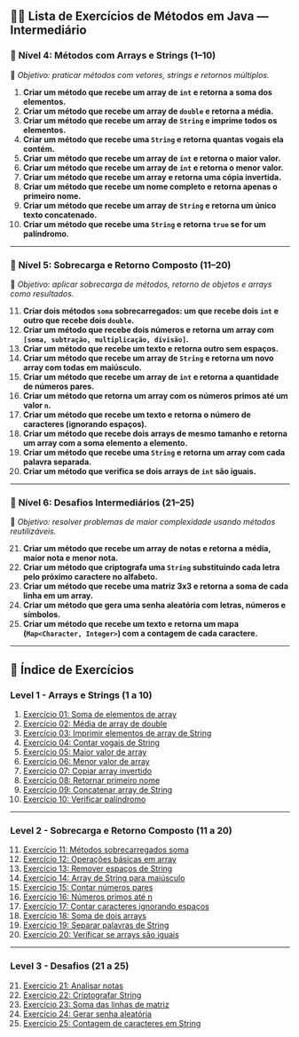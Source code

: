 ## 🧑‍🎓 Lista de Exercícios de Métodos em Java — **Intermediário**

### 📘 **Nível 4: Métodos com Arrays e Strings (1–10)**
🔹 *Objetivo: praticar métodos com vetores, strings e retornos múltiplos.*

1. **Criar um método que recebe um array de `int` e retorna a soma dos elementos.**
2. **Criar um método que recebe um array de `double` e retorna a média.**
3. **Criar um método que recebe um array de `String` e imprime todos os elementos.**
4. **Criar um método que recebe uma `String` e retorna quantas vogais ela contém.**
5. **Criar um método que recebe um array de `int` e retorna o maior valor.**
6. **Criar um método que recebe um array de `int` e retorna o menor valor.**
7. **Criar um método que recebe um array e retorna uma cópia invertida.**
8. **Criar um método que recebe um nome completo e retorna apenas o primeiro nome.**
9. **Criar um método que recebe um array de `String` e retorna um único texto concatenado.**
10. **Criar um método que recebe uma `String` e retorna `true` se for um palíndromo.**

---

### 📗 **Nível 5: Sobrecarga e Retorno Composto (11–20)**
🔹 *Objetivo: aplicar sobrecarga de métodos, retorno de objetos e arrays como resultados.*

11. **Criar dois métodos `soma` sobrecarregados: um que recebe dois `int` e outro que recebe dois `double`.**
12. **Criar um método que recebe dois números e retorna um array com `[soma, subtração, multiplicação, divisão]`.**
13. **Criar um método que recebe um texto e retorna outro sem espaços.**
14. **Criar um método que recebe um array de `String` e retorna um novo array com todas em maiúsculo.**
15. **Criar um método que recebe um array de `int` e retorna a quantidade de números pares.**
16. **Criar um método que retorna um array com os números primos até um valor `n`.**
17. **Criar um método que recebe um texto e retorna o número de caracteres (ignorando espaços).**
18. **Criar um método que recebe dois arrays de mesmo tamanho e retorna um array com a soma elemento a elemento.**
19. **Criar um método que recebe uma `String` e retorna um array com cada palavra separada.**
20. **Criar um método que verifica se dois arrays de `int` são iguais.**

---

### 📙 **Nível 6: Desafios Intermediários (21–25)**
🔹 *Objetivo: resolver problemas de maior complexidade usando métodos reutilizáveis.*

21. **Criar um método que recebe um array de notas e retorna a média, maior nota e menor nota.**
22. **Criar um método que criptografa uma `String` substituindo cada letra pelo próximo caractere no alfabeto.**
23. **Criar um método que recebe uma matriz 3x3 e retorna a soma de cada linha em um array.**
24. **Criar um método que gera uma senha aleatória com letras, números e símbolos.**
25. **Criar um método que recebe um texto e retorna um mapa (`Map<Character, Integer>`) com a contagem de cada caractere.**

---

## 🧭 Índice de Exercícios

### Level 1 - Arrays e Strings (1 a 10)
1. [Exercício 01: Soma de elementos de array](./src/Nivel_4/Exercicio01.java)
2. [Exercício 02: Média de array de double](./src/Nivel_4/Exercicio02.java)
3. [Exercício 03: Imprimir elementos de array de String](./src/Nivel_4/Exercicio03.java)
4. [Exercício 04: Contar vogais de String](./src/Nivel_4/Exercicio04.java)
5. [Exercício 05: Maior valor de array](./src/Nivel_4/Exercicio05.java)
6. [Exercício 06: Menor valor de array](./src/Nivel_4/Exercicio06.java)
7. [Exercício 07: Copiar array invertido](./src/Nivel_4/Exercicio07.java)
8. [Exercício 08: Retornar primeiro nome](./src/Nivel_4/Exercicio08.java)
9. [Exercício 09: Concatenar array de String](./src/Nivel_4/Exercicio09.java)
10. [Exercício 10: Verificar palíndromo](./src/Nivel_4/Exercicio10.java)

---

### Level 2 - Sobrecarga e Retorno Composto (11 a 20)
11. [Exercício 11: Métodos sobrecarregados soma](./src/Nivel_5/Exercicio11.java)
12. [Exercício 12: Operações básicas em array](./src/Nivel_5/Exercicio12.java)
13. [Exercício 13: Remover espaços de String](./src/Nivel_5/Exercicio13.java)
14. [Exercício 14: Array de String para maiúsculo](./src/Nivel_5/Exercicio14.java)
15. [Exercício 15: Contar números pares](./src/Nivel_5/Exercicio15.java)
16. [Exercício 16: Números primos até n](./src/Nivel_5/Exercicio16.java)
17. [Exercício 17: Contar caracteres ignorando espaços](./src/Nivel_5/Exercicio17.java)
18. [Exercício 18: Soma de dois arrays](./src/Nivel_5/Exercicio18.java)
19. [Exercício 19: Separar palavras de String](./src/Nivel_5/Exercicio19.java)
20. [Exercício 20: Verificar se arrays são iguais](./src/Nivel_5/Exercicio20.java)

---

### Level 3 - Desafios (21 a 25)
21. [Exercício 21: Analisar notas](./src/Nivel_6/Exercicio21.java)
22. [Exercício 22: Criptografar String](./src/Nivel_6/Exercicio22.java)
23. [Exercício 23: Soma das linhas de matriz](./src/Nivel_6/Exercicio23.java)
24. [Exercício 24: Gerar senha aleatória](./src/Nivel_6/Exercicio24.java)
25. [Exercício 25: Contagem de caracteres em String](./src/Nivel_6/Exercicio25.java)
